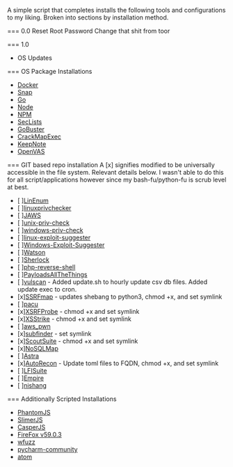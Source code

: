 A simple script that completes installs the following tools and configurations to my liking. Broken into sections by installation method. 

=== 0.0 Reset Root Password
Change that shit from toor

=== 1.0
- OS Updates 

=== OS Package Installations
- [Docker](https://github.com/docker/docker-ce)
- [Snap](https://github.com/snapcore/snapd)
- [Go](https://github.com/golang/go)
- [Node](https://github.com/nodejs/node)
- [NPM](https://github.com/npm/cli)
- [SecLists](https://github.com/danielmiessler/SecLists)
- [GoBuster](https://github.com/OJ/gobuster)
- [CrackMapExec](https://github.com/byt3bl33d3r/CrackMapExec)
- [KeepNote](https://github.com/mdrasmus/keepnote)
- [OpenVAS](https://github.com/greenbone/openvas-scanner)

=== GIT based repo installation
A [x] signifies modified to be universally accessible in the file system. Relevant details below. I wasn't able to do this for all script/applications however since my bash-fu/python-fu is scrub level at best.
- [ ][LinEnum](https://github.com/rebootuser/LinEnum)
- [ ][linuxprivchecker](https://github.com/sleventyeleven/linuxprivchecker)
- [ ][JAWS](https://github.com/411Hall/JAWS)
- [ ][unix-priv-check](https://github.com/pentestmonkey/unix-privesc-check)
- [ ][windows-priv-check](https://github.com/pentestmonkey/windows-privesc-check)
- [ ][linux-exploit-suggester](https://github.com/mzet-/linux-exploit-suggester)
- [ ][Windows-Exploit-Suggester](https://github.com/GDSSecurity/Windows-Exploit-Suggester)
- [ ][Watson](https://github.com/rasta-mouse/Watson)
- [ ][Sherlock](https://github.com/rasta-mouse/Sherlock)
- [ ][php-reverse-shell](https://github.com/pentestmonkey/php-reverse-shell)
- [ ][PayloadsAllTheThings](https://github.com/swisskyrepo/PayloadsAllTheThings])
- [ ][vulscan](https://github.com/scipag/vulscan) - Added update.sh to hourly update csv db files. Added update exec to cron.
- [x][SSRFmap](https://github.com/swisskyrepo/SSRFmap) - updates shebang to python3, chmod +x, and set symlink
- [ ][pacu](https://github.com/RhinoSecurityLabs/pacu)
- [x][XSRFProbe](https://github.com/0xInfection/XSRFProbe) - chmod +x and set symlink
- [x][XSStrike](https://github.com/s0md3v/XSStrike) - chmod +x and set symlink
- [ ][aws_pwn](https://github.com/dagrz/aws_pwn)
- [x][subfinder](https://github.com/subfinder/subfinder) - set symlink
- [x][ScoutSuite](https://github.com/nccgroup/ScoutSuite) - chmod +x and set symlink
- [x][NoSQLMap](https://github.com/codingo/NoSQLMap)
- [ ][Astra](https://github.com/flipkart-incubator/Astra)
- [x][AutoRecon](https://github.com/Tib3rius/AutoRecon) - Update toml files to FQDN, chmod +x, and set symlink
- [ ][LFISuite](https://github.com/D35m0nd142/LFISuite)
- [ ][Empire](https://github.com/EmpireProject/Empire)
- [ ][nishang](https://github.com/samratashok/nishang)

=== Additionally Scripted Installations
- [PhantomJS](https://github.com/ariya/phantomjs)
- [SlimerJS](https://github.com/laurentj/slimerjs)
- [CasperJS](https://github.com/casperjs/casperjs)
- [FireFox v59.0.3](https://ftp.mozilla.org/pub/firefox/releases/59.0.3/)
- [wfuzz](https://github.com/xmendez/wfuzz)
- [pycharm-community](https://www.jetbrains.com/pycharm/download/)
- [atom](https://github.com/atom/atom)
